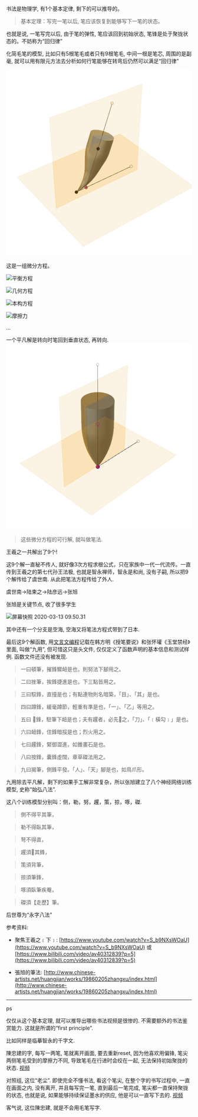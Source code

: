 <!--
.. title: 笔法方程略史
.. slug: A_Brief_History_of_BrushStroke_equations
.. date: 2020-3-13 10:00 UTC+08:00
.. tags: 
.. category: 
.. link:
.. description:
.. type: text
-->

书法是物理学, 有1个基本定律, 剩下的可以推导的。

>基本定理：写完一笔以后, 笔应该恢复到能够写下一笔的状态。

也就是说, 一笔写完以后, 由于笔的弹性, 笔应该回到初始状态, 笔锋是处于聚拢状态的。不妨称为“回归律”

化简毛笔的模型, 比如只有5根笔毛或者只有9根笔毛, 中间一根是笔芯, 周围的是副毫, 就可以用有限元方法去分析如何行笔能够在转弯后仍然可以满足“回归律”

![侧锋](/images/侧锋.png)

这是一组微分方程。

![平衡方程](https://wikimedia.org/api/rest_v1/media/math/render/svg/73f442cfbeea809acf608ff41224843fb3183855)

![几何方程](https://wikimedia.org/api/rest_v1/media/math/render/svg/31a8b23ce59e2b417a7d0a560909a9ccbc78b2c1)

![本构方程](https://wikimedia.org/api/rest_v1/media/math/render/svg/163451c0ebe1094a548260aee0d59fc9ab074add)

![摩擦力](https://wikimedia.org/api/rest_v1/media/math/render/svg/9f03be93e92e75d6d0fcf50266ef23199d147762)

...

一个平凡解是转向时笔回到垂直状态, 再转向.
![正锋](/images/正锋.png)

>这些微分方程的可行解, 就叫做笔法. 

王羲之一共解出了9个!

这9个解一直秘不传人, 就好像3次方程求根公式，只在家族中一代一代流传。一直传到王羲之的第七代孙王法极, 也就是智永禅师，智永是和尚, 没有子嗣, 所以把9个解传给了虞世南. 从此把笔法方程传给了外人. 

虞世南->陆柬之->陆彦远->张旭

张旭是关键节点, 收了很多学生

![屏幕快照 2020-03-13 09.50.31](https://i.loli.net/2020/03/13/pjtBUFfI251KMXo.png)

其中还有一个分支是空海, 空海又将笔法方程式带到了日本. 

最后这9个解函数, 用[文言文编程](https://wy-lang.org/)记载在韩方明《授笔要说》和张怀瓘《玉堂禁经》里面, 叫做“九用”, 但可惜这只是头文件, 仅仅定义了函数声明的基本信息和测试样例. 函数文件还没有被发现. 

> 一曰頓筆，摧鋒驟衄是也，則努法下腳用之。

> 二曰挫筆，挨鋒捷進是也，下三點皆用之。

> 三曰馭鋒，直撞是也；有點連物則名暗築，「目」、「其」是也。

> 四曰蹲鋒，緩毫蹲節，輕重有準是也，「一」、「乙」等用之。

> 五曰 𨀛鋒，駐筆下衄是也；夫有趯者，必先𨀛之，「刀」、「﹝橫勾﹞」是也。

> 六曰衄鋒，住鋒暗挼是也；烈火用之。

> 七曰趯鋒，緊御澀進，如錐畫石是也。

> 八曰按鋒，囊鋒虛闊，章草磔法用之。

> 九曰揭筆，側鋒平發。「人」、「天」腳是也，如鳥爪形。

九用除去平凡解，剩下的如果手工解非常复杂，所以张旭建立了八个神经网络训练模型, 史称“始弘八法”.

这八个训练模型分别叫：侧，勒，努，趯，策，掠，啄，磔.

> 側不得平其筆，

> 勒不得臥其筆，

> 弩不得直，

> 趯須𨀛其鋒，

> 策須背筆，

> 掠須筆鋒，

> 啄須臥筆疾罨，

> 磔須【走歷】筆。

后世尊为“永字八法”

参考资料:

* 聚焦王羲之﹝下﹞: [https://www.youtube.com/watch?v=S_b9NXsWOaU](https://www.youtube.com/watch?v=S_b9NXsWOaU) 或 [https://www.bilibili.com/video/av40312839?p=5](https://www.bilibili.com/video/av40312839?p=5)

* 張旭的筆法: [http://www.chinese-artists.net/huangjian/works/19860205zhangxu/index.html](http://www.chinese-artists.net/huangjian/works/19860205zhangxu/index.html)

----

ps

仅仅从这个基本定理, 就可以推导出哪些书法视频是很惨的. 不需要额外的书法鉴赏能力. 这就是所谓的“first principle”.

比如同样是临摹智永的千字文.

陳忠建的字, 每写一两笔, 笔就离开画面, 要去重新reset, 因为他喜欢用偏锋, 笔尖两侧笔毛受到的摩擦力不同, 导致笔毛在行进时会绞在一起, 无法保持初始聚拢的状态. [视频](https://www.bilibili.com/video/av19273304)

对照组, 这位“老尘”. 即使完全不懂书法, 看这个笔尖, 在整个字的书写过程中, 一直在画面之内, 没有离开, 并且每写完一笔, 直到最后一笔完成, 笔尖都一直保持聚拢的状态, 也就是说, 如果能够持续保证墨水的供应, 他是可以一直写下去的. [视频](https://www.bilibili.com/video/av85626451)

客气说, 这位陳忠建, 就是不会用毛笔写字. 

